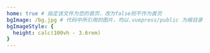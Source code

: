 ```yaml
---
home: true # 指定该文件为您的首页，改为false则不作为首页
bgImage: /bg.jpg # 代码中所引用的图片，均以.vuepress/public 为根目录
bgImageStyle: {
  height: calc(100vh - 3.6rem)
}
---
```

